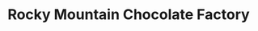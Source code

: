 ---
title: "Rocky Mountain Chocolate Factory"
url: /campbell-river/rocky-mountain-chocolate-factory/
shop: confectionery
---